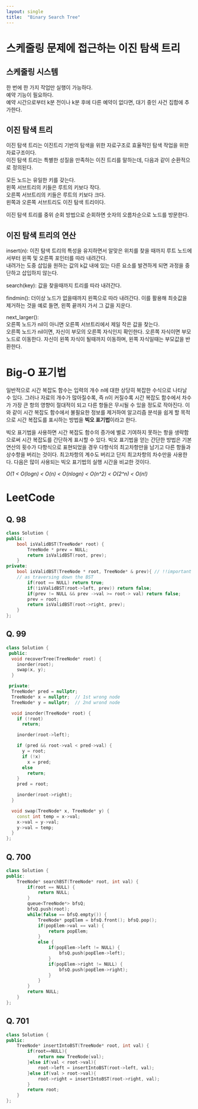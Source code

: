 ```yaml
---
layout: single
title:  "Binary Search Tree"
---
```


# 스케줄링 문제에 접근하는 이진 탐색 트리
## 스케줄링 시스템
한 번에 한 가지 작업만 실행이 가능하다.  
예약 기능이 필요하다.  
예약 시간으로부터 k분 전이나 k분 후에 다른 예약이 없다면, 대기 중인 사건 집합에 추가한다.
## 이진 탐색 트리
이진 탐색 트리는 이진트리 기반의 탐색을 위한 자료구조로 효율적인 탐색 작업을 위한 자료구조이다.  
이진 탐색 트리는 특별한 성질을 만족하는 이진 트리를 말하는데, 다음과 같이 순환적으로 정의된다.


모든 노드는 유일한 키를 갖는다.  
왼쪽 서브트리의 키들은 루트의 키보다 작다.  
오른쪽 서브트리의 키들은 루트의 키보다 크다.  
왼쪽과 오른쪽 서브트리도 이진 탐색 트리이다.


이진 탐색 트리를 중위 순회 방법으로 순회하면 숫자의 오름차순으로 노드를 방문한다.
## 이진 탐색 트리의 연산
insert(n): 이진 탐색 트리의 특성을 유지하면서 알맞은 위치를 찾을 때까지 루트 노드에서부터 왼쪽 및 오른쪽 포인터를 따라 내려간다.  
내려가는 도중 삽입을 원하는 값의 k값 내에 있는 다른 요소를 발견하게 되면 과정을 중단하고 삽입하지 않는다.  

search(key): 값을 찾을때까지 트리를 따라 내려간다.  

findmin(): 더이상 노드가 없을때까지 왼쪽으로 따라 내려간다. 이를 활용해 최솟값을 제거하는 것을 예로 들면, 왼쪽 끝까지 가서 그 값을 지운다. 

next_larger():  
오른쪽 노드가 nil이 아니면 오른쪽 서브트리에서 제일 작은 값을 찾는다.  
오른쪽 노드가 nil이면, 자신이 부모의 오른쪽 자식인지 확인한다.
오른쪽 자식이면 부모노드로 이동한다. 자신이 왼쪽 자식이 될때까지 이동하며, 왼쪽 자식일때는 부모값을 반환한다.   


# Big-O 표기법
일반적으로 시간 복잡도 함수는 입력의 개수 n에 대한 상당히 복잡한 수식으로 나타날 수 있다. 그러나 자료의 개수가 많아질수록, 즉 n이 커질수록 시간 복잡도 함수에서 차수가 가장 큰 항의 영향이 절대적이 되고 다른 항들은 무시될 수 있을 정도로 작아진다. 이와 같이 시간 복잡도 함수에서 불필요한 정보를 제거하여 알고리즘 분석을 쉽게 할 목적으로 시간 복잡도를 표시하는 방법을 **빅오 표기법**이라고 한다.  

빅오 표기법을 사용하면 시간 복잡도 함수의 증가에 별로 기여하지 못하는 항을 생략함으로써 시간 복잡도를 간단하게 표시할 수 있다. 빅오 표기법을 얻는 간단한 방법은 기본 연산의 횟수가 다항식으로 표현되었을 경우 다항식의 최고차항만을 남기고 다른 항들과 상수항을 버리는 것이다. 최고차항의 계수도 버리고 단지 최고차항의 차수만을 사용한다. 다음은 많이 사용되는 빅오 표기법의 실행 시간을 비교한 것이다.  

*O(1 < O(logn) < O(n) < O(nlogn) < O(n^2) < O(2^n) < O(n!)*  

# LeetCode
## Q. 98
```c++
class Solution {
public:
    bool isValidBST(TreeNode* root) {
        TreeNode * prev = NULL;
        return isValidBST(root, prev);
    }
private:
    bool isValidBST(TreeNode * root, TreeNode* & prev){ // !!important to add "&" since the prev will be changed
    // as traversing down the BST  
        if(root == NULL) return true;
        if(!isValidBST(root->left, prev)) return false;
        if(prev != NULL && prev ->val >= root-> val) return false;
        prev = root;
        return isValidBST(root->right, prev);
    }
};
```
## Q. 99
```c++
class Solution {
 public:
  void recoverTree(TreeNode* root) {
    inorder(root);
    swap(x, y);
  }

 private:
  TreeNode* pred = nullptr;
  TreeNode* x = nullptr;  // 1st wrong node
  TreeNode* y = nullptr;  // 2nd wrond node

  void inorder(TreeNode* root) {
    if (!root)
      return;

    inorder(root->left);

    if (pred && root->val < pred->val) {
      y = root;
      if (!x)
        x = pred;
      else
        return;
    }
    pred = root;

    inorder(root->right);
  }

  void swap(TreeNode* x, TreeNode* y) {
    const int temp = x->val;
    x->val = y->val;
    y->val = temp;
  }
};
```
## Q. 700
```c++
class Solution {
public:
    TreeNode* searchBST(TreeNode* root, int val) {
        if(root == NULL) {
            return NULL;
        }
        queue<TreeNode*> bfsQ;
        bfsQ.push(root);
        while(false == bfsQ.empty()) {
            TreeNode* popElem = bfsQ.front(); bfsQ.pop();
            if(popElem->val == val) {
                return popElem;
            }
            else {
                if(popElem->left != NULL) {
                    bfsQ.push(popElem->left);
                }
                if(popElem->right != NULL) {
                    bfsQ.push(popElem->right);
                }
            }
        }
        return NULL;
    }
};
```
## Q. 701
```c++
class Solution {
public:
    TreeNode* insertIntoBST(TreeNode* root, int val) {
        if(root==NULL){
            return new TreeNode(val);
        }else if(val < root->val){
            root->left = insertIntoBST(root->left, val);
        }else if(val > root->val){
            root->right = insertIntoBST(root->right, val);
        }
        return root;
    }
};
```





